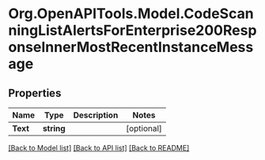 # Org.OpenAPITools.Model.CodeScanningListAlertsForEnterprise200ResponseInnerMostRecentInstanceMessage

## Properties

Name | Type | Description | Notes
------------ | ------------- | ------------- | -------------
**Text** | **string** |  | [optional] 

[[Back to Model list]](../README.md#documentation-for-models) [[Back to API list]](../README.md#documentation-for-api-endpoints) [[Back to README]](../README.md)

